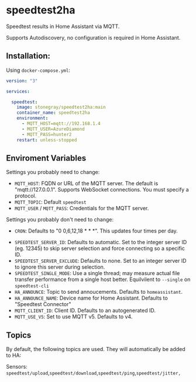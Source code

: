 # speedtest2ha
Speedtest results in Home Assistant via MQTT.

Supports Autodiscovery, no configuration is required in Home Assistant.


## Installation:

Using `docker-compose.yml`:

```yml
version: "3"

services:

  speedtest:
    image: stonegray/speedtest2ha:main
    container_name: speedtest2ha
    environment:
      - MQTT_HOST=mqtt://192.168.1.4
      - MQTT_USER=AzureDiamond
      - MQTT_PASS=hunter2
    restart: unless-stopped
```

## Enviroment Variables

Settings you probably need to change:
- `MQTT_HOST`: FQDN or URL of the MQTT server. The default is "mqtt://127.0.0.1". Supports WebSocket connections. You must specify a protocol. 
- `MQTT_TOPIC`: Default `speedtest`
- `MQTT_USER` / `MQTT_PASS`: Credentials for the MQTT server.

Settings you probably don't need to change:

- `CRON`: Defaults to "0 0,6,12,18 * * *". This updates four times per day.
<!--- `PERIOD`: Ignored if `CRON` is set. Number of seconds between tests. Must be greater than 300.-->
- `SPEEDTEST_SERVER_ID`: Defaults to automatic. Set to the integer server ID (eg. 12345) to skip server selection and force connecting so a specific ID.
- `SPEEDTEST_SERVER_EXCLUDE`: Defaults to none. Set to an integer server ID to ignore this server during selection. 
- `SPEEDTEST_SINGLE_MODE`: Use a single thread; may measure actual file transfer performance from a single host better. Equilvilent to `--single` on `speedtest-cli`
- `HA_ANNOUNCE`: Topic to send annoucements. Defaults to `homeassistant`.
- `HA_ANNOUNCE_NAME`: Device name for Home Assistant. Defaults to "Speedtest Connector"
- `MQTT_CLIENT_ID`: Client ID. Defaults to an autogenerated ID.
- `MQTT_USE_V5`: Set to use MQTT v5. Defaults to v4.

## Topics

By default, the following topics are used. They will automatically be added to HA:

Sensors: `speedtest/upload`,`speedtest/download`,`speedtest/ping`,`speedtest/jitter,`